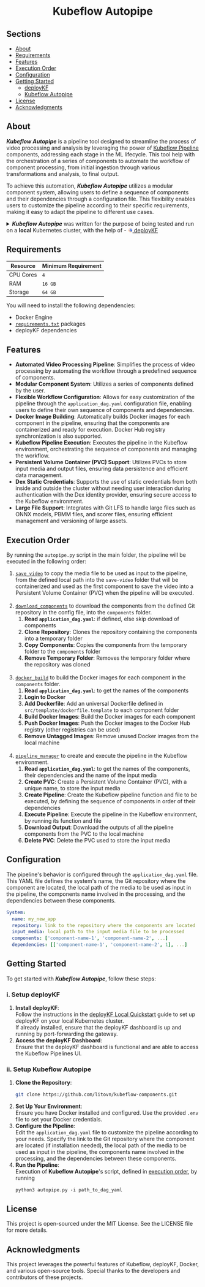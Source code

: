 <h1 align="center">
  Kubeflow Autopipe
</h1>


## Sections
- [About](#about)
- [Requirements](#requirements)
- [Features](#features)
- [Execution Order](#execution-order)
- [Configuration](#configuration)
- [Getting Started](#getting-started)
    - [deployKF](#i-setup-deploykf)
    - [Kubeflow Autopipe](#ii-setup-kubeflow-autopipe)
- [License](#license)
- [Acknowledgments](#acknowledgments)


## About
***Kubeflow Autopipe*** is a pipeline tool designed to streamline the process of video processing and analysis by leveraging the power of [Kubeflow Pipeline](https://www.kubeflow.org/docs/components/pipelines/) components, addressing each stage in the ML lifecycle. This tool help with the orchestration of a series of components to automate the workflow of component processing, from initial ingestion through various transformations and analysis, to final output.

To achieve this automation, ***Kubeflow Autopipe*** utilizes a modular component system, allowing users to define a sequence of components and their dependencies through a configuration file. This flexibility enables users to customize the pipeline according to their specific requirements, making it easy to adapt the pipeline to different use cases.

<details>
<summary> <b><i>Kubeflow Autopipe</i></b> was written for the purpose of being tested and run on a <b>local</b> Kubernetes cluster, with the help of - 
<a href="https://www.deploykf.org/"><img src='https://raw.githubusercontent.com/deployKF/website/main/overrides/.icons/custom/deploykf-color.svg' width='12'> deployKF</a>
</summary>

>When deploying AI and ML based workloads on a cluster, you need to install several tools separately to get the job done. With Kubeflow a collection of Kustomize manifests requires significant manual patching to use in production. <br /> 
> To avoid this manual process we will install all the necessary tools on our cluster with one stack, by using [deployKF](https://www.deploykf.org/). 
> Much like Kubeflow, deployKF gives you a collection of resources to deploy on your Kubernetes cluster to ensure that you have everything you need to begin pipelining. The biggest difference conceptually is that deployKF combines Kubeflow with a few other tools, into a [centralized config system](https://www.deploykf.org/guides/values/) to manage all aspects of the platform, making the entirety of managing the cluster from an AI and ML perspective a bit easier.<br /><br />
> ***Kubeflow Autopipe*** bases the execution of its pipeline on the default values setup by deployKF and provided in the [Local Quickstart](https://www.deploykf.org/guides/local-quickstart/) guide. If you decide to modify the manually created `deploykf-app-of-apps` or `credentials` for the deployKF dashboard, make sure to apply those changes to Kubeflow Autopipe.  <br /><br />
> **Note:** Kubeflow Autopipe is not a finish product and the deployKF project is still in its early stages, so there may be some bugs or issues that need to be resolved. If you encounter any issues, please report them on the [current GitHub page](https://github.com/litovn/kubeflow-autopipe/issues).
</details>


## Requirements
Resource | Minimum Requirement
--- | --- 
CPU Cores | `4`
RAM | `16 GB`
Storage | `64 GB`

You will need to install the following dependencies:
- Docker Engine
- [`requirements.txt`](requirements.txt) packages
- deployKF dependencies


## Features
- **Automated Video Processing Pipeline**: Simplifies the process of video processing by automating the workflow through a predefined sequence of components.
- **Modular Component System**: Utilizes a series of components defined by the user.
- **Flexible Workflow Configuration**: Allows for easy customization of the pipeline through the `application_dag.yaml` configuration file, enabling users to define their own sequence of components and dependencies.
- **Docker Image Building**: Automatically builds Docker images for each component in the pipeline, ensuring that the components are containerized and ready for execution. Docker Hub registry synchronization is also supported.
- **Kubeflow Pipeline Execution**: Executes the pipeline in the Kubeflow environment, orchestrating the sequence of components and managing the workflow.
- **Persistent Volume Container (PVC) Support**: Utilizes PVCs to store input media and output files, ensuring data persistence and efficient data management.
- **Dex Static Credentials**: Supports the use of static credentials from both inside and outside the cluster without needing user interaction during authentication with the Dex identity provider, ensuring secure access to the Kubeflow environment.
- **Large File Support**: Integrates with Git LFS to handle large files such as ONNX models, PBMM files, and scorer files, ensuring efficient management and versioning of large assets.



## Execution Order
By running the `autopipe.py` script in the main folder, the pipeline will be executed in the following order:
1. [`save_video`](src/save-video/main.py) to copy the media file to be used as input to the pipeline, from the defined local path into the `save-video` folder that will be containerized and used as the first component to save the video into a Persistent Volume Container (PVC) when the pipeline will be executed. 
<br /><br />
2. [`download_components`](download_components.py) to download the components from the defined Git repository in the config file, into the `components` folder.
   1. **Read `application_dag.yaml`**: if defined, else skip download of components
   2. **Clone Repository**: Clones the repository containing the components into a temporary folder
   3. **Copy Components**: Copies the components from the temporary folder to the `components` folder
   4. **Remove Temporary Folder**: Removes the temporary folder where the repository was cloned
<br /><br />
3. [`docker_build`](docker_build.py) to build the Docker images for each component in the `components` folder.
   1. **Read `application_dag.yaml`**: to get the names of the components
   2. **Login to Docker** 
   3. **Add Dockerfile**: Add an universal Dockerfile defined in `src/template/dockerfile.template` to each component folder
   4. **Build Docker Images**: Build the Docker images for each component
   5. **Push Docker Images**: Push the Docker images to the Docker Hub registry (other registries can be used)
   6. **Remove Untagged Images**: Remove unused Docker images from the local machine
<br /><br />
4. [`pipeline_manager`](src/pipeline_manager.py) to create and execute the pipeline in the Kubeflow environment.
   1. **Read `application_dag.yaml`**: to get the names of the components, their dependencies and the name of the input media
   2. **Create PVC**: Create a Persistent Volume Container (PVC), with a unique name, to store the input media
   3. **Create Pipeline**: Create the Kubeflow pipeline function and file to be executed, by defining the sequence of components in order of their dependencies
   4. **Execute Pipeline**: Execute the pipeline in the Kubeflow environment, by running its function and file
   5. **Download Output**: Download the outputs of all the pipeline components from the PVC to the local machine
   6. **Delete PVC**: Delete the PVC used to store the input media
 

## Configuration
The pipeline's behavior is configured through the `application_dag.yaml` file. This YAML file defines the system's name, the Git repository where the component are located, the local path of the media to be used as input in the pipeline, the components name involved in the processing, and the dependencies between these components.
```yaml
System:
  name: my_new_app           
  repository: link to the repository where the components are located    # optional
  input_media: local path to the input media file to be processed
  components: ['component-name-1', 'component-name-2', ...]              # does not have to be in order
  dependencies: [['component-name-1', 'component-name-2', 1], ...]       # from component-name-1 to component-name-2, p=1
```

## Getting Started
To get started with ***Kubeflow Autopipe***, follow these steps:

### i. Setup deployKF
1. **Install deployKF**:
   <br /> Follow the instructions in the [deployKF Local Quickstart](https://www.deploykf.org/guides/local-quickstart/) guide to set up deployKF on your local Kubernetes cluster.
   <br /> If already installed, ensure that the deployKF dashboard is up and running by port-forwarding the gateway.
2. **Access the deployKF Dashboard**:
   <br /> Ensure that the deployKF dashboard is functional and are able to access the Kubeflow Pipelines UI.

### ii. Setup Kubeflow Autopipe
1. **Clone the Repository**:
   ```bash
   git clone https://github.com/litovn/kubeflow-components.git
   ```
2. **Set Up Your Environment**:
   <br /> Ensure you have Docker installed and configured. Use the provided `.env` file to set your Docker credentials.
3. **Configure the Pipeline**:
   <br /> Edit the `application_dag.yaml` file to customize the pipeline according to your needs. Specify the link to the Git repository where the component are located (if installation needed), the local path of the media to be used as input in the pipeline, the components name involved in the processing, and the dependencies between these components.
4. **Run the Pipeline**:
   <br /> Execution of **Kubeflow Autopipe**'s script, defined in [execution order](#execution-order), by running 
   ```
   python3 autopipe.py -i path_to_dag_yaml
   ```


## License
This project is open-sourced under the MIT License. See the LICENSE file for more details.


## Acknowledgments
This project leverages the powerful features of Kubeflow, deployKF, Docker, and various open-source tools. Special thanks to the developers and contributors of these projects.
